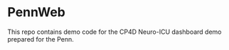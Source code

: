 # PennWeb

This repo contains demo code for the CP4D Neuro-ICU dashboard demo prepared for the Penn. 

